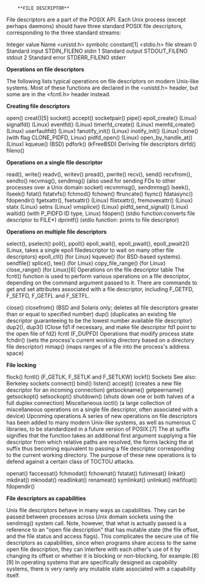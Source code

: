 		**FILE DESCRIPTOR**

File descriptors are a part of the POSIX API. Each Unix process (except perhaps daemons) should have three standard POSIX file descriptors, corresponding to the three standard streams:

Integer value	Name	<unistd.h> symbolic constant[1]	<stdio.h> file stream
0	Standard input	STDIN_FILENO	stdin
1	Standard output	STDOUT_FILENO	stdout
2	Standard error	STDERR_FILENO	stderr

**Operations on file descriptors**

The following lists typical operations on file descriptors on modern Unix-like systems. Most of these functions are declared in the <unistd.h> header, but some are in the <fcntl.h> header instead.

**Creating file descriptors**

open()
creat()[5]
socket()
accept()
socketpair()
pipe()
epoll_create() (Linux)
signalfd() (Linux)
eventfd() (Linux)
timerfd_create() (Linux)
memfd_create() (Linux)
userfaultfd() (Linux)
fanotify_init() (Linux)
inotify_init() (Linux)
clone() (with flag CLONE_PIDFD, Linux)
pidfd_open() (Linux)
open_by_handle_at() (Linux)
kqueue() (BSD)
pdfork() (kFreeBSD)
Deriving file descriptors
dirfd()
fileno()

**Operations on a single file descriptor**

read(), write()
readv(), writev()
pread(), pwrite()
recv(), send()
recvfrom(), sendto()
recvmsg(), sendmsg() (also used for sending FDs to other processes over a Unix domain socket)
recvmmsg(), sendmmsg()
lseek(), llseek()
fstat()
fstatvfs()
fchmod()
fchown()
ftruncate()
fsync()
fdatasync()
fdopendir()
fgetxattr(), fsetxattr() (Linux)
flistxattr(), fremovexattr() (Linux)
statx (Linux)
setns (Linux)
vmsplice() (Linux)
pidfd_send_signal() (Linux)
waitid() (with P_PIDFD ID type, Linux)
fdopen() (stdio function:converts file descriptor to FILE*)
dprintf() (stdio function: prints to file descriptor)

**Operations on multiple file descriptors**

select(), pselect()
poll(), ppoll()
epoll_wait(), epoll_pwait(), epoll_pwait2() (Linux, takes a single epoll filedescriptor to wait on many other file descriptors)
epoll_ctl() (for Linux)
kqueue() (for BSD-based systems).
sendfile()
splice(), tee() (for Linux)
copy_file_range() (for Linux)
close_range() (for Linux)[6]
Operations on the file descriptor table
The fcntl() function is used to perform various operations on a file descriptor, depending on the command argument passed to it. There are commands to get and set attributes associated with a file descriptor, including F_GETFD, F_SETFD, F_GETFL and F_SETFL.

close()
closefrom() (BSD and Solaris only; deletes all file descriptors greater than or equal to specified number)
dup() (duplicates an existing file descriptor guaranteeing to be the lowest number available file descriptor)
dup2(), dup3() (Close fd1 if necessary, and make file descriptor fd1 point to the open file of fd2)
fcntl (F_DUPFD)
Operations that modify process state
fchdir() (sets the process's current working directory based on a directory file descriptor)
mmap() (maps ranges of a file into the process's address space)

**File locking**

flock()
fcntl() (F_GETLK, F_SETLK and F_SETLKW)
lockf()
Sockets
See also: Berkeley sockets
connect()
bind()
listen()
accept() (creates a new file descriptor for an incoming connection)
getsockname()
getpeername()
getsockopt()
setsockopt()
shutdown() (shuts down one or both halves of a full duplex connection)
Miscellaneous
ioctl() (a large collection of miscellaneous operations on a single file descriptor, often associated with a device)
Upcoming operations
A series of new operations on file descriptors has been added to many modern Unix-like systems, as well as numerous C libraries, to be standardized in a future version of POSIX.[7] The at suffix signifies that the function takes an additional first argument supplying a file descriptor from which relative paths are resolved, the forms lacking the at suffix thus becoming equivalent to passing a file descriptor corresponding to the current working directory. The purpose of these new operations is to defend against a certain class of TOCTOU attacks.

openat()
faccessat()
fchmodat()
fchownat()
fstatat()
futimesat()
linkat()
mkdirat()
mknodat()
readlinkat()
renameat()
symlinkat()
unlinkat()
mkfifoat()
fdopendir()

**File descriptors as capabilities**

Unix file descriptors behave in many ways as capabilities. They can be passed between processes across Unix domain sockets using the sendmsg() system call. Note, however, that what is actually passed is a reference to an "open file description" that has mutable state (the file offset, and the file status and access flags). This complicates the secure use of file descriptors as capabilities, since when programs share access to the same open file description, they can interfere with each other's use of it by changing its offset or whether it is blocking or non-blocking, for example.[8][9] In operating systems that are specifically designed as capability systems, there is very rarely any mutable state associated with a capability itself.
